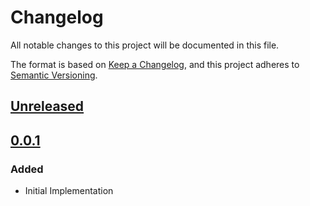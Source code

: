# Changelog

All notable changes to this project will be documented in this file.

The format is based on [Keep a Changelog](https://keepachangelog.com/en/1.0.0/),
and this project adheres to [Semantic Versioning](https://semver.org/spec/v2.0.0.html).

## [Unreleased]

## [0.0.1]

### Added

- Initial Implementation

<!-- markdown-link-check-disable -->

[unreleased]: https://github.com/mineiros-io/terraform-google-cloud-run-iam/compare/v0.0.1...HEAD
[0.0.1]: https://github.com/mineiros-io/terraform-google-cloud-run-iam/releases/tag/v0.0.1

<!-- markdown-link-check-disabled -->
